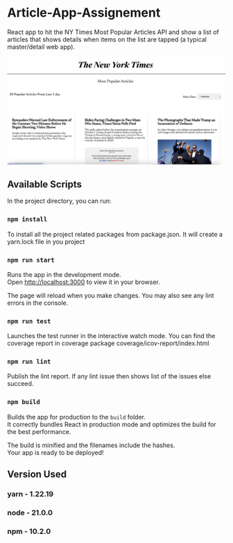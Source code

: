 # Article-App-Assignement

React app to hit the NY Times Most Popular Articles API and show a list of articles that shows details when items on the list are tapped (a typical master/detail web app).

![alt text](home-page.png)

## Available Scripts

In the project directory, you can run:

### `npm install`

To install all the project related packages from package.json. It will create a yarn.lock
file in you project

### `npm run start`

Runs the app in the development mode.\
Open [http://localhost:3000](http://localhost:3000) to view it in your browser.

The page will reload when you make changes.
You may also see any lint errors in the console.

### `npm run test`

Launches the test runner in the interactive watch mode.
You can find the coverage report in coverage package coverage/icov-report/index.html

### `npm run lint`

Publish the lint report. If any lint issue then shows list of the issues else succeed.

### `npm build`

Builds the app for production to the `build` folder.\
It correctly bundles React in production mode and optimizes the build for the best performance.

The build is minified and the filenames include the hashes.\
Your app is ready to be deployed!

## Version Used

### yarn - 1.22.19

### node - 21.0.0

### npm - 10.2.0
